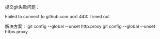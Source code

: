 提交git失败问题：

Failed to connect to github.com port 443: Timed out

解决方案：
git config --global --unset http.proxy
git config --global --unset https.proxy
